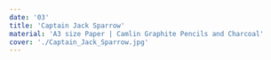 ```yaml
---
date: '03'
title: 'Captain Jack Sparrow'
material: 'A3 size Paper | Camlin Graphite Pencils and Charcoal'
cover: './Captain_Jack_Sparrow.jpg'
---
```


